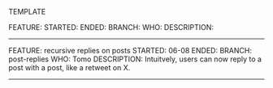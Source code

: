 TEMPLATE

FEATURE: 
STARTED:
ENDED: 
BRANCH:
WHO:
DESCRIPTION:
__________________________________________________________________

FEATURE: recursive replies on posts
STARTED: 06-08
ENDED: 
BRANCH: post-replies
WHO: Tomo
DESCRIPTION:
Intuitvely, users can now reply to a post with a post, like a retweet 
on X.

__________________________________________________________________